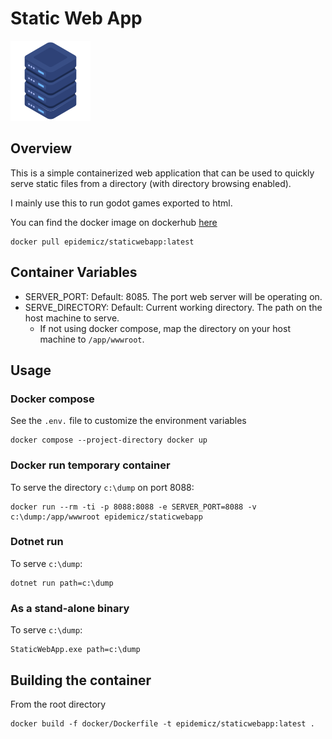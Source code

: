 # Static Web App
![](/img/icon.png)

## Overview
This is a simple containerized web application that can be used to quickly serve static files from a directory (with directory browsing enabled).

I mainly use this to run godot games exported to html.

You can find the docker image on dockerhub [here](https://hub.docker.com/repository/docker/epidemicz/staticwebapp/general)

```
docker pull epidemicz/staticwebapp:latest
```

## Container Variables
 - SERVER_PORT: Default: 8085. The port web server will be operating on.
 - SERVE_DIRECTORY: Default: Current working directory. The path on the host machine to serve. 
   - If not using docker compose, map the directory on your host machine to `/app/wwwroot`.

## Usage

### Docker compose
See the `.env.` file to customize the environment variables

```
docker compose --project-directory docker up
```

### Docker run temporary container
To serve the directory `c:\dump` on port 8088:
```
docker run --rm -ti -p 8088:8088 -e SERVER_PORT=8088 -v c:\dump:/app/wwwroot epidemicz/staticwebapp
```

### Dotnet run
To serve `c:\dump`:
```
dotnet run path=c:\dump
```

### As a stand-alone binary
To serve `c:\dump`:
```
StaticWebApp.exe path=c:\dump
```

## Building the container
From the root directory
```
docker build -f docker/Dockerfile -t epidemicz/staticwebapp:latest .
```
